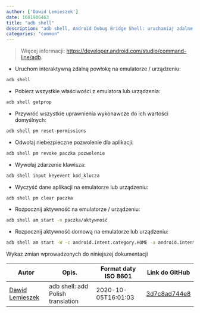 ```yaml
---
author: ['Dawid Lemieszek']
date: 1601906463
title: "adb shell"
description: "adb shell, Android Debug Bridge Shell: uruchamiaj zdalne polecenia powłoki na instancji emulatora Androida lub podłączonych urządzeniach z Androidem."
categories: "common"
---
```

> Więcej informacji: <https://developer.android.com/studio/command-line/adb>.

- Uruchom interaktywną zdalną powłokę na emulatorze / urządzeniu:

```bash
adb shell
```

- Pobierz wszystkie właściwości z emulatora lub urządzenia:

```bash
adb shell getprop
```

- Przywróć wszystkie uprawnienia wykonawcze do ich wartości domyślnych:

```bash
adb shell pm reset-permissions
```

- Odwołaj niebezpieczne pozwolenie dla aplikacji:

```bash
adb shell pm revoke paczka pozwolenie
```

- Wywołaj zdarzenie klawisza:

```bash
adb shell input keyevent kod_klucza
```

- Wyczyść dane aplikacji na emulatorze lub urządzeniu:

```bash
adb shell pm clear paczka
```

- Rozpocznij aktywność na emulatorze / urządzeniu:

```bash
adb shell am start -n paczka/aktywność
```

- Rozpocznij aktywność domową na emulatorze lub urządzeniu:

```bash
adb shell am start -W -c android.intent.category.HOME -a android.intent.action.MAIN
```
Wykaz zmian wprowadzonych do niniejszej dokumentacji


Autor | Opis. | Format daty ISO 8601 | Link do GitHub
------|-----|-----|-----
[Dawid Lemieszek](mailto:mrszymeq@gmail.com) | adb shell: add Polish translation | 2020-10-05T16:01:03 | [3d7c8ad744e8](https://github.com/tldr-pages/tldr/commit/3d7c8ad744e81f6abe053b13872e32d03f2f71cf)

